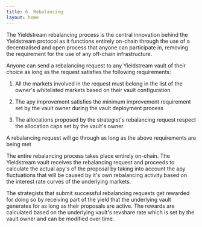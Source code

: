 ```yaml
---
title: 6. Rebalancing
layout: home
---
```


The Yieldstream rebalancing process is the central innovation behind the Yieldstream protocol as it functions entirely on-chain through the use of a decentralised and open process that anyone can participate in, removing the requirement for the use of any off-chain infrastructure.

Anyone can send a rebalancing request to any Yieldstream vault of their choice as long as the request satisfies the following requirements:

1. All the markets involved in the request must belong in the list of the owner's whitelisted markets based on their vault configuration

2. The apy improvement satisfies the minimum improvement requirement set by the vault owner during the vault deployment process

3. The allocations proposed by the strategist's rebalancing request respect the allocation caps set by the vault's owner

A rebalancing request will go through as long as the above requirements are being met

The entire rebalancing process takes place entirely on-chain.
The Yieldstream vault receives the rebalancing request and proceeds to calculate the actual apy's of the proposal by taking into account the apy fluctuations that will be caused by it's own rebalancing activity based on the interest rate curves of the underlying markets.

The strategists that submit successful rebalancing requests get rewarded for doing so by receiving part of the yield that the underlying vault generates for as long as their proposals are active. The rewards are calculated based on the underlying vault's revshare rate which is set by the vault owner and can be modified over time.

